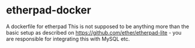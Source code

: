 etherpad-docker
===============

A dockerfile for etherpad
This is not supposed to be anything more than the basic setup as described on https://github.com/ether/etherpad-lite - you are responsible for integrating this with MySQL etc.
